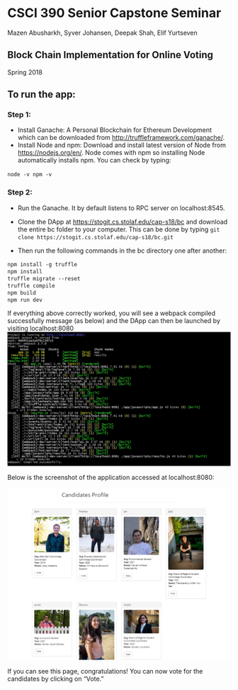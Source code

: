 # CSCI 390 Senior Capstone Seminar
Mazen Abusharkh, Syver Johansen, Deepak Shah, Elif Yurtseven

## Block Chain Implementation for Online Voting
Spring 2018

## To run the app:


### Step 1:

* Install Ganache: A Personal Blockchain for Ethereum Development which can be downloaded from http://truffleframework.com/ganache/.
* Install Node and npm: Download and install latest version of Node from https://nodejs.org/en/. Node comes with npm so installing Node automatically installs npm. You can check by typing:

`node -v
npm -v
`
### Step 2:

* Run the Ganache. It by default listens to RPC server on localhost:8545.
* Clone the DApp at https://stogit.cs.stolaf.edu/cap-s18/bc and download the entire bc folder to your computer. This can be done by typing `git clone https://stogit.cs.stolaf.edu/cap-s18/bc.git`

* Then run the following commands in the bc directory one after another:
```
npm install -g truffle 
npm install 
truffle migrate --reset
truffle compile
npm build
npm run dev
```
If everything above correctly worked, you will see a webpack compiled successfully message (as below) and the DApp can then be launched by visiting localhost:8080
![alt text](/app/images/terminal.PNG "Screenshot1")

Below is the screenshot of the application accessed at localhost:8080:

![alt text](/app/images/voting_demo.PNG "Screenshot2")

If you can see this page, congratulations! You can now vote for the candidates by clicking on “Vote.”

